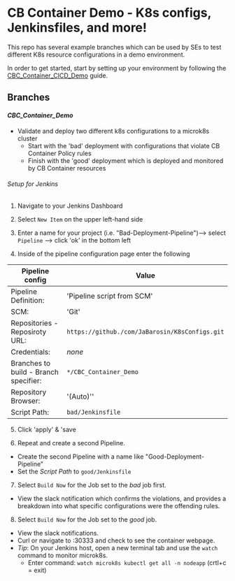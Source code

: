 # CB Container Demo - K8s configs, Jenkinsfiles, and more!

This repo has several example branches which can be used by SEs to test different K8s resource configurations in a demo environment.

In order to get started, start by setting up your environment by following the [CBC_Container_CICD_Demo](https://github.com/ncomeau/CBC_Container_CICD_Demo) guide.

## Branches

#### _CBC_Container_Demo_

  * Validate and deploy two different k8s configurations to a microk8s cluster
    * Start with the 'bad' deployment with configurations that violate CB Container Policy rules
    * Finish with the 'good' deployment which is deployed and monitored by CB Container resources

###### Setup for Jenkins

  1. Navigate to your Jenkins Dashboard

  2. Select ```New Item``` on the upper left-hand side

  3. Enter a name for your project (i.e. "Bad-Deployment-Pipeline")--> select ```Pipeline``` --> click 'ok' in the bottom left

  4. Inside of the pipeline configuration page enter the following

Pipeline config | Value
--------------------- | ---------------------
Pipeline Definition: | 'Pipeline script from SCM'
SCM: | 'Git'
Repositories - Reposiroty URL: | ```https://github./com/JaBarosin/K8sConfigs.git```
Credentials: | _none_
Branches to build - Branch specifier: | ```*/CBC_Container_Demo```
Repository Browser: | '(Auto)''
Script Path: | ```bad/Jenkinsfile```

  5. Click 'apply' & 'save

  6. Repeat and create a second Pipeline.

  * Create the second Pipeline with a name like "Good-Deployment-Pipeline"
  * Set the _Script Path_ to ```good/Jenkinsfile```

  7. Select ```Build Now``` for the Job set to the _bad_ job first.

  * View the slack notification which confirms the violations, and provides a breakdown into what specific configurations were the offending rules.

  8. Select ```Build Now``` for the Job set to the _good_ job.

  * View the slack notifications.
  * Curl or navigate to <your-IP-address>:30333 and check to see the container webpage.
  * _Tip_: On your Jenkins host, open a new terminal tab and use the ```watch``` command to monitor microk8s.
    - Enter command: ```watch microk8s kubectl get all -n nodeapp``` (crtl+c = exit)
